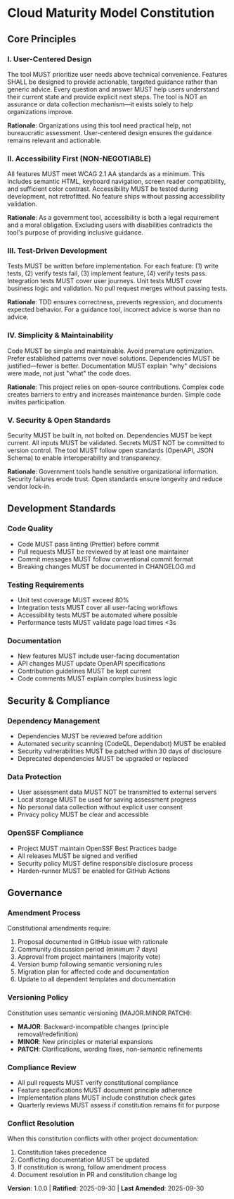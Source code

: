 <!--
Sync Impact Report:
Version Change: 0.0.0 → 1.0.0
Modified Principles: N/A (initial version)
Added Sections:
  - Core Principles: 5 principles established
  - Development Standards: Added section for code quality and testing
  - Security & Compliance: Added section for government security standards
  - Governance: Added amendment procedures
Removed Sections: N/A
Templates Requiring Updates:
  ✅ plan-template.md - Updated Constitution Check with all 5 principles, version reference
  ✅ spec-template.md - Added non-functional requirements section (accessibility, security, usability)
  ✅ tasks-template.md - Added accessibility and security validation checklist items
  ✅ agent-file-template.md - No changes needed (generic template)
Follow-up TODOs: None
-->

# Cloud Maturity Model Constitution

## Core Principles

### I. User-Centered Design

The tool MUST prioritize user needs above technical convenience. Features SHALL be designed to provide actionable, targeted guidance rather than generic advice. Every question and answer MUST help users understand their current state and provide explicit next steps. The tool is NOT an assurance or data collection mechanism—it exists solely to help organizations improve.

**Rationale**: Organizations using this tool need practical help, not bureaucratic assessment. User-centered design ensures the guidance remains relevant and actionable.

### II. Accessibility First (NON-NEGOTIABLE)

All features MUST meet WCAG 2.1 AA standards as a minimum. This includes semantic HTML, keyboard navigation, screen reader compatibility, and sufficient color contrast. Accessibility MUST be tested during development, not retrofitted. No feature ships without passing accessibility validation.

**Rationale**: As a government tool, accessibility is both a legal requirement and a moral obligation. Excluding users with disabilities contradicts the tool's purpose of providing inclusive guidance.

### III. Test-Driven Development

Tests MUST be written before implementation. For each feature: (1) write tests, (2) verify tests fail, (3) implement feature, (4) verify tests pass. Integration tests MUST cover user journeys. Unit tests MUST cover business logic and validation. No pull request merges without passing tests.

**Rationale**: TDD ensures correctness, prevents regression, and documents expected behavior. For a guidance tool, incorrect advice is worse than no advice.

### IV. Simplicity & Maintainability

Code MUST be simple and maintainable. Avoid premature optimization. Prefer established patterns over novel solutions. Dependencies MUST be justified—fewer is better. Documentation MUST explain "why" decisions were made, not just "what" the code does.

**Rationale**: This project relies on open-source contributions. Complex code creates barriers to entry and increases maintenance burden. Simple code invites participation.

### V. Security & Open Standards

Security MUST be built in, not bolted on. Dependencies MUST be kept current. All inputs MUST be validated. Secrets MUST NOT be committed to version control. The tool MUST follow open standards (OpenAPI, JSON Schema) to enable interoperability and transparency.

**Rationale**: Government tools handle sensitive organizational information. Security failures erode trust. Open standards ensure longevity and reduce vendor lock-in.

## Development Standards

### Code Quality

- Code MUST pass linting (Prettier) before commit
- Pull requests MUST be reviewed by at least one maintainer
- Commit messages MUST follow conventional commit format
- Breaking changes MUST be documented in CHANGELOG.md

### Testing Requirements

- Unit test coverage MUST exceed 80%
- Integration tests MUST cover all user-facing workflows
- Accessibility tests MUST be automated where possible
- Performance tests MUST validate page load times <3s

### Documentation

- New features MUST include user-facing documentation
- API changes MUST update OpenAPI specifications
- Contribution guidelines MUST be kept current
- Code comments MUST explain complex business logic

## Security & Compliance

### Dependency Management

- Dependencies MUST be reviewed before addition
- Automated security scanning (CodeQL, Dependabot) MUST be enabled
- Security vulnerabilities MUST be patched within 30 days of disclosure
- Deprecated dependencies MUST be upgraded or replaced

### Data Protection

- User assessment data MUST NOT be transmitted to external servers
- Local storage MUST be used for saving assessment progress
- No personal data collection without explicit user consent
- Privacy policy MUST be clear and accessible

### OpenSSF Compliance

- Project MUST maintain OpenSSF Best Practices badge
- All releases MUST be signed and verified
- Security policy MUST define responsible disclosure process
- Harden-runner MUST be enabled for GitHub Actions

## Governance

### Amendment Process

Constitutional amendments require:

1. Proposal documented in GitHub issue with rationale
2. Community discussion period (minimum 7 days)
3. Approval from project maintainers (majority vote)
4. Version bump following semantic versioning rules
5. Migration plan for affected code and documentation
6. Update to all dependent templates and documentation

### Versioning Policy

Constitution uses semantic versioning (MAJOR.MINOR.PATCH):

- **MAJOR**: Backward-incompatible changes (principle removal/redefinition)
- **MINOR**: New principles or material expansions
- **PATCH**: Clarifications, wording fixes, non-semantic refinements

### Compliance Review

- All pull requests MUST verify constitutional compliance
- Feature specifications MUST document principle adherence
- Implementation plans MUST include constitution check gates
- Quarterly reviews MUST assess if constitution remains fit for purpose

### Conflict Resolution

When this constitution conflicts with other project documentation:

1. Constitution takes precedence
2. Conflicting documentation MUST be updated
3. If constitution is wrong, follow amendment process
4. Document resolution in PR and constitution change log

**Version**: 1.0.0 | **Ratified**: 2025-09-30 | **Last Amended**: 2025-09-30
